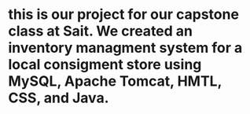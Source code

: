# this is our project for our capstone class at Sait. We created an inventory managment system for a local consigment store using MySQL, Apache Tomcat, HMTL, CSS, and Java. 
